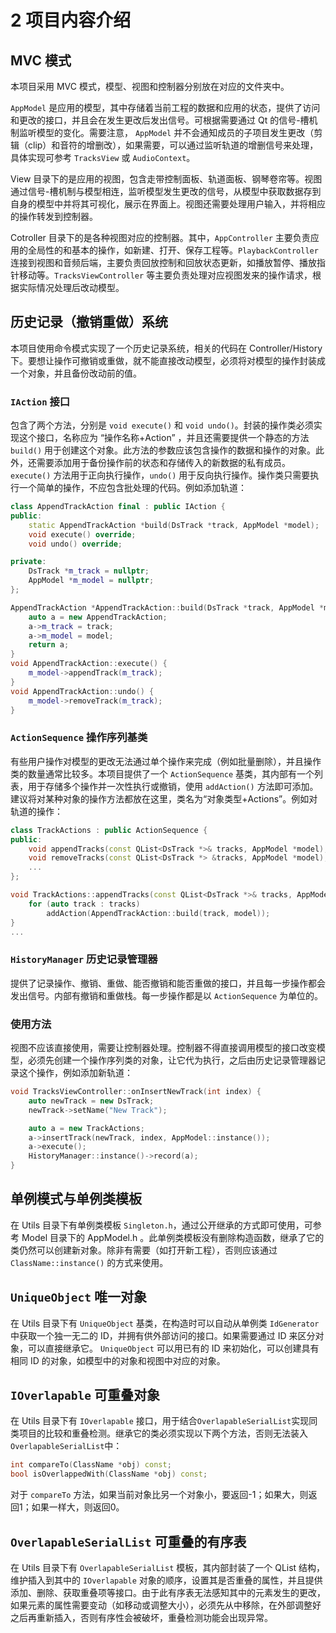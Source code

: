 # 2 项目内容介绍

## MVC 模式

本项目采用 MVC 模式，模型、视图和控制器分别放在对应的文件夹中。

`AppModel` 是应用的模型，其中存储着当前工程的数据和应用的状态，提供了访问和更改的接口，并且会在发生更改后发出信号。可根据需要通过 Qt 的信号-槽机制监听模型的变化。需要注意， `AppModel` 并不会通知成员的子项目发生更改（剪辑（clip）和音符的增删改），如果需要，可以通过监听轨道的增删信号来处理，具体实现可参考 `TracksView` 或 `AudioContext`。

View 目录下的是应用的视图，包含走带控制面板、轨道面板、钢琴卷帘等。视图通过信号-槽机制与模型相连，监听模型发生更改的信号，从模型中获取数据存到自身的模型中并将其可视化，展示在界面上。视图还需要处理用户输入，并将相应的操作转发到控制器。

Cotroller 目录下的是各种视图对应的控制器。其中，`AppController` 主要负责应用的全局性的和基本的操作，如新建、打开、保存工程等。`PlaybackController` 连接到视图和音频后端，主要负责回放控制和回放状态更新，如播放暂停、播放指针移动等。`TracksViewController` 等主要负责处理对应视图发来的操作请求，根据实际情况处理后改动模型。

## 历史记录（撤销重做）系统

本项目使用命令模式实现了一个历史记录系统，相关的代码在 Controller/History 下。要想让操作可撤销或重做，就不能直接改动模型，必须将对模型的操作封装成一个对象，并且备份改动前的值。

### `IAction` 接口

包含了两个方法，分别是 `void execute()` 和 `void undo()`。封装的操作类必须实现这个接口，名称应为 “操作名称+Action” ，并且还需要提供一个静态的方法 `build()` 用于创建这个对象。此方法的参数应该包含操作的数据和操作的对象。此外，还需要添加用于备份操作前的状态和存储传入的新数据的私有成员。`execute()` 方法用于正向执行操作，`undo()` 用于反向执行操作。操作类只需要执行一个简单的操作，不应包含批处理的代码。例如添加轨道：

```C++
class AppendTrackAction final : public IAction {
public:
    static AppendTrackAction *build(DsTrack *track, AppModel *model);
    void execute() override;
    void undo() override;

private:
    DsTrack *m_track = nullptr;
    AppModel *m_model = nullptr;
};

AppendTrackAction *AppendTrackAction::build(DsTrack *track, AppModel *model) {
    auto a = new AppendTrackAction;
    a->m_track = track;
    a->m_model = model;
    return a;
}
void AppendTrackAction::execute() {
    m_model->appendTrack(m_track);
}
void AppendTrackAction::undo() {
    m_model->removeTrack(m_track);
}
```

### `ActionSequence` 操作序列基类

有些用户操作对模型的更改无法通过单个操作来完成（例如批量删除），并且操作类的数量通常比较多。本项目提供了一个 `ActionSequence` 基类，其内部有一个列表，用于存储多个操作并一次性执行或撤销，使用 `addAction()` 方法即可添加。建议将对某种对象的操作方法都放在这里，类名为“对象类型+Actions”。例如对轨道的操作：
```C++
class TrackActions : public ActionSequence {
public:
    void appendTracks(const QList<DsTrack *>& tracks, AppModel *model);
    void removeTracks(const QList<DsTrack *> &tracks, AppModel *model);
    ...
};

void TrackActions::appendTracks(const QList<DsTrack *>& tracks, AppModel *model) {
    for (auto track : tracks)
        addAction(AppendTrackAction::build(track, model));
}
...
```

### `HistoryManager` 历史记录管理器

提供了记录操作、撤销、重做、能否撤销和能否重做的接口，并且每一步操作都会发出信号。内部有撤销和重做栈。每一步操作都是以 `ActionSequence` 为单位的。

### 使用方法

视图不应该直接使用，需要让控制器处理。控制器不得直接调用模型的接口改变模型，必须先创建一个操作序列类的对象，让它代为执行，之后由历史记录管理器记录这个操作，例如添加新轨道：

```C++
void TracksViewController::onInsertNewTrack(int index) {
    auto newTrack = new DsTrack;
    newTrack->setName("New Track");

    auto a = new TrackActions;
    a->insertTrack(newTrack, index, AppModel::instance());
    a->execute();
    HistoryManager::instance()->record(a);
}
```

## 单例模式与单例类模板

在 Utils 目录下有单例类模板 `Singleton.h`，通过公开继承的方式即可使用，可参考 Model 目录下的 AppModel.h 。此单例类模板没有删除构造函数，继承了它的类仍然可以创建新对象。除非有需要（如打开新工程），否则应该通过 `ClassName::instance()` 的方式来使用。

## `UniqueObject` 唯一对象

在 Utils 目录下有 `UniqueObject` 基类，在构造时可以自动从单例类 `IdGenerator` 中获取一个独一无二的 ID，并拥有供外部访问的接口。如果需要通过 ID 来区分对象，可以直接继承它。 `UniqueObject` 可以用已有的 ID 来初始化，可以创建具有相同 ID 的对象，如模型中的对象和视图中对应的对象。

## `IOverlapable` 可重叠对象

在 Utils 目录下有 `IOverlapable` 接口，用于结合`OverlapableSerialList`实现同类项目的比较和重叠检测。继承它的类必须实现以下两个方法，否则无法装入`OverlapableSerialList`中：

```C++
int compareTo(ClassName *obj) const;
bool isOverlappedWith(ClassName *obj) const;
```

对于 `compareTo` 方法，如果当前对象比另一个对象小，要返回-1；如果大，则返回1；如果一样大，则返回0。

## `OverlapableSerialList` 可重叠的有序表

在 Utils 目录下有 `OverlapableSerialList` 模板，其内部封装了一个 QList 结构，维护插入到其中的 `IOverlapable` 对象的顺序，设置其是否重叠的属性，并且提供添加、删除、获取重叠项等接口。由于此有序表无法感知其中的元素发生的更改，如果元素的属性需要变动（如移动或调整大小），必须先从中移除，在外部调整好之后再重新插入，否则有序性会被破坏，重叠检测功能会出现异常。
